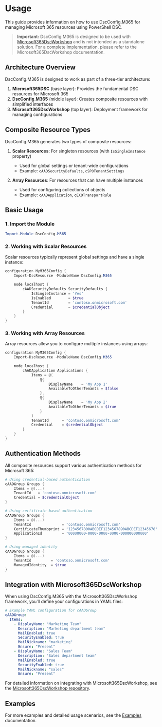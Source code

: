 # Usage

This guide provides information on how to use DscConfig.M365 for managing Microsoft 365 resources using PowerShell DSC.

> **Important:** DscConfig.M365 is designed to be used with [Microsoft365DscWorkshop](https://github.com/raandree/Microsoft365DscWorkshop) and is not intended as a standalone solution. For a complete implementation, please refer to the Microsoft365DscWorkshop documentation.

## Architecture Overview

DscConfig.M365 is designed to work as part of a three-tier architecture:

1. **Microsoft365DSC** (base layer): Provides the fundamental DSC resources for Microsoft 365
2. **DscConfig.M365** (middle layer): Creates composite resources with simplified interfaces
3. **Microsoft365DscWorkshop** (top layer): Deployment framework for managing configurations

## Composite Resource Types

DscConfig.M365 generates two types of composite resources:

1. **Scalar Resources**: For singleton resources (with `IsSingleInstance` property)
   - Used for global settings or tenant-wide configurations
   - Example: `cAADSecurityDefaults`, `cSPOTenantSettings`

2. **Array Resources**: For resources that can have multiple instances
   - Used for configuring collections of objects
   - Example: `cAADApplication`, `cEXOTransportRule`

## Basic Usage

### 1. Import the Module

```powershell
Import-Module DscConfig.M365
```

### 2. Working with Scalar Resources

Scalar resources typically represent global settings and have a single instance:

```powershell
configuration MyM365Config {
    Import-DscResource -ModuleName DscConfig.M365

    node localhost {
        cAADSecurityDefaults SecurityDefaults {
            IsSingleInstance = 'Yes'
            IsEnabled        = $true
            TenantId         = 'contoso.onmicrosoft.com'
            Credential       = $credentialObject
        }
    }
}
```

### 3. Working with Array Resources

Array resources allow you to configure multiple instances using arrays:

```powershell
configuration MyM365Config {
    Import-DscResource -ModuleName DscConfig.M365

    node localhost {
        cAADApplication Applications {
            Items = @(
                @{
                    DisplayName    = 'My App 1'
                    AvailableToOtherTenants = $false
                },
                @{
                    DisplayName    = 'My App 2'
                    AvailableToOtherTenants = $true
                }
            )
            TenantId      = 'contoso.onmicrosoft.com'
            Credential    = $credentialObject
        }
    }
}
```

## Authentication Methods

All composite resources support various authentication methods for Microsoft 365:

```powershell
# Using credential-based authentication
cAADGroup Groups {
    Items = @(...)
    TenantId   = 'contoso.onmicrosoft.com'
    Credential = $credentialObject
}

# Using certificate-based authentication
cAADGroup Groups {
    Items = @(...)
    TenantId              = 'contoso.onmicrosoft.com'
    CertificateThumbprint = '1234567890ABCDEF1234567890ABCDEF12345678'
    ApplicationId         = '00000000-0000-0000-0000-000000000000'
}

# Using managed identity
cAADGroup Groups {
    Items = @(...)
    TenantId         = 'contoso.onmicrosoft.com'
    ManagedIdentity  = $true
}
```

## Integration with Microsoft365DscWorkshop

When using DscConfig.M365 with the Microsoft365DscWorkshop framework, you'll define your configurations in YAML files:

```yaml
# Example YAML configuration for cAADGroup
cAADGroup:
  Items:
    - DisplayName: "Marketing Team"
      Description: "Marketing department team"
      MailEnabled: true
      SecurityEnabled: true
      MailNickname: "marketing"
      Ensure: "Present"
    - DisplayName: "Sales Team"
      Description: "Sales department team"
      MailEnabled: true
      SecurityEnabled: true
      MailNickname: "sales"
      Ensure: "Present"
```

For detailed information on integrating with Microsoft365DscWorkshop, see the [Microsoft365DscWorkshop repository](https://github.com/raandree/Microsoft365DscWorkshop).

## Examples

For more examples and detailed usage scenarios, see the [Examples](Examples.md) documentation.
